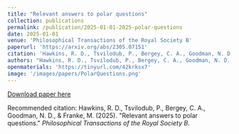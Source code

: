 ```yaml
---
title: "Relevant answers to polar questions"
collection: publications
permalink: /publication/2025-01-01-2025-polar-questions
date: 2025-01-01
venue: 'Philosophical Transactions of the Royal Society B'
paperurl: 'https://arxiv.org/abs/2305.07151'
citation: 'Hawkins, R. D., Tsvilodub, P., Bergey, C. A., Goodman, N. D., &amp; Franke, M. (2025). &quot;Relevant answers to polar questions.&quot; <i>Philosophical Transactions of the Royal Society B</i>.'
authors: "Hawkins, R. D., Tsvilodub, P., Bergey, C. A., Goodman, N. D., &amp; Franke, M."
openmaterials: 'https://tinyurl.com/42krksx7'
image: '/images/papers/PolarQuestions.png'
---
```


<a href='https://scholar.google.com/citations?view_op=view_citation&hl=en&user=7EPsnxEAAAAJ&sortby=pubdate&citation_for_view=7EPsnxEAAAAJ:HE397vMXCloC'>Download paper here</a>

Recommended citation: Hawkins, R. D., Tsvilodub, P., Bergey, C. A., Goodman, N. D., & Franke, M. (2025). "Relevant answers to polar questions." <i>Philosophical Transactions of the Royal Society B</i>.
